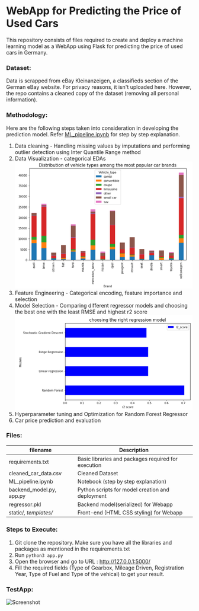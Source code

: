 # WebApp for Predicting the Price of Used Cars

This repository consists of files required to create and deploy a machine learning model as a WebApp using Flask for predicting the price of used cars in Germany.

### Dataset:
Data is scrapped from eBay Kleinanzeigen, a classifieds section of the German eBay website. For privacy reasons, it isn't uploaded here. However, the repo contains a cleaned copy of the dataset (removing all personal information).

### Methodology:
Here are the following steps taken into consideration in developing the prediction model. Refer [ML_pipeline.ipynb](ML_pipline.ipynb) for step by step explanation.
1. Data cleaning - Handling missing values by imputations and performing outlier detection using Inter Quantile Range method  
2. Data Visualization - categorical EDAs  
![Screenshot](readme_resource/categorical_eda.png)   
3. Feature Engineering - Categorical encoding, feature importance and selection  
4. Model Selection - Comparing different regressor models and choosing the best one with the least RMSE and highest r2 score  
![Screenshot](readme_resource/models.png)  
5. Hyperparameter tuning and Optimization for Random Forest Regressor  
6. Car price prediction and evaluation  

### Files:
| filename | Description |
|----------|-------------|
| requirements.txt | Basic libraries and packages required for execution |
| cleaned_car_data.csv | Cleaned Dataset |
| ML_pipeline.ipynb | Notebook (step by step explanation) |
| backend_model.py, app.py | Python scripts for model creation and deployment |
| regressor.pkl | Backend model(serialized) for Webapp |
| static/*, templates/* | Front-end (HTML CSS styling) for Webapp |

### Steps to Execute:
1. Git clone the repository. Make sure you have all the libraries and packages as mentioned in the requirements.txt
2. Run ```python3 app.py```
3. Open the browser and go to URL : http://127.0.0.1:5000/
4. Fill the required fields (Type of Gearbox, Mileage Driven, Registration Year, Type of Fuel and Type of the vehical) to get your result.  

### TestApp:

![Screenshot](readme_resource/how_to_use.gif)
  










